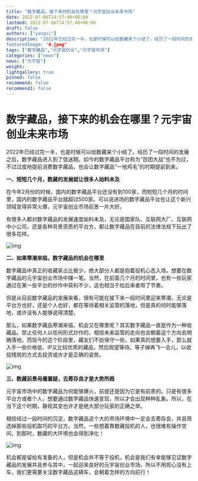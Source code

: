 ```yaml
---
title: "数字藏品，接下来的机会在哪里？元宇宙创业未来市场"
date: 2022-07-06T14:57:40+08:00
lastmod: 2022-07-06T14:57:40+08:00
draft: false
authors: ["yangsi"]
description: "2022年已经过完一半，也是时候可以给数藏来个小结了。经历了一段时间的发展之后，数字藏品进入到了低迷期。如今的数字藏品平台称为“百团大战”也不为过，不过过度地提前消费数字藏品，也会让数字藏品“一地鸡毛”的时期提前到来。
featuredImage: "4.jpeg"
tags: ["数字藏品","元宇宙创业","元宇宙市场"]
categories: ["news"]
news: ["元宇宙"]
weight: 
lightgallery: true
pinned: false
recommend: false
recommend1: false
---
```


# 数字藏品，接下来的机会在哪里？元宇宙创业未来市场

2022年已经过完一半，也是时候可以给数藏来个小结了。经历了一段时间的发展之后，数字藏品进入到了低迷期。如今的数字藏品平台称为“百团大战”也不为过，不过过度地提前消费数字藏品，也会让数字藏品“一地鸡毛”的时期提前到来。

**一、短短几个月，数藏的发展就让很多人始料未及**

在今年2月份的时候，国内的数字藏品平台还没有到100家，而短短几个月的时间里，国内的数字藏品平台就超过500家。可以说进场的数字藏品平台也让这个新兴领域变得异常火爆，元宇宙创业市场前景一片大好。

有很多人都对数字藏品的发展速度始料未及，无论是国家队、互联网大厂、互联网中小公司，还是各种背景资质的平台方，都让数字藏品在目前的法律法规下玩出了很多花样。

![img](https://p2.itc.cn/images01/20220701/04434a7cbf2c486a8bc222ba980c4080.jpeg)

**二、如果寒潮来临，数字藏品的机会在哪里**

数字藏品中真正的收藏家占比极少，绝大部分人都是抱着投机心态入场，想要在数字藏品的元宇宙创业市场中赚一笔。当然，在前面几个月的时间里，也有一些玩家通过在某一些平台的炒作中获利不少，这也相当于给后来者带了节奏。

但是从目前数字藏品的发展来看，很有可能在接下来一段时间里迎来寒潮，无论是平台方也好，还是个人也好，都在等待着相关监管的落地，但是真的何时能够落地，或许没有人能够说得清楚。

那么，如果数字藏品寒潮来临，机会又在哪里呢？其实数字藏品一直是作为一种收藏品，禁止任何人以任何形式炒作的，相信未来监管的走向也会朝着这个方向去明确落地。而现今的这个阶段里，藏友们不妨保守一些，如果真的想要入手，那么就入手一些价格低、IP又比较优质的藏品，然后观望等待。等子弹再飞一会儿，以收拾残局的方式去投资或许才是正确的姿势。

![img](https://p6.itc.cn/images01/20220701/8525cd33733b456197553c36c222c4c8.jpeg)

**三、数藏前景毋庸置疑，去莠存良才是大势所趋**

元宇宙市场中的数字藏品为何能够爆火，前提还是因为它是有前景的。只是有很多平台方或者个人，想要通过数字藏品快速变现，所以才会出现种种乱象。所以，在当下这个时期，静观其变也许才是绝大部分玩家的正确之举。

相信经过一段时间的沉淀，数字藏品这个大的市场环境中一定会去莠存良，并且筛选掉那些投机取巧的平台方。当然，一些想着靠数藏投机的人，也很难有操作空间，到那时，数藏的大环境也会得到净化！

![img](https://p7.itc.cn/images01/20220701/588f9260ca3642d0ae7b4d9ba8f5bdb9.jpeg)

机会都是留给有准备的人，但是机会并不等于投机，机会是我们有幸能够见证数字藏品的发展并且参与其中，一起迎来良好的元宇宙创业市场，所以不用担心没有上车，我们更需要关注数字藏品这辆车，会朝着怎样的方向前行！